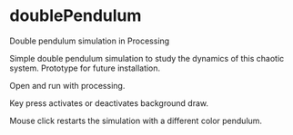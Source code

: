 # doublePendulum
Double pendulum simulation in Processing

Simple double pendulum simulation to study the dynamics of this chaotic system. Prototype for future installation.

Open and run with processing. 

Key press activates or deactivates background draw.

Mouse click restarts the simulation with a different color pendulum.
